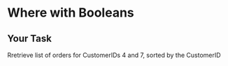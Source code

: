 # Where with Booleans

## Your Task
Rretrieve list of orders for CustomerIDs 4 and 7, sorted by the CustomerID